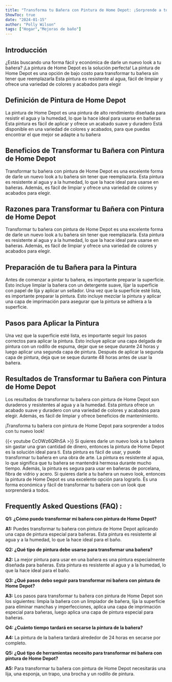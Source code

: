 ```yaml
---
title: "Transforma tu Bañera con Pintura de Home Depot: ¡Sorprende a todos con tu Nuevo Look!"
ShowToc: true 
date: "2024-01-15"
author: "Polly Wilson" 
tags: ["Hogar","Mejoras de baño"]
---
```

## Introducción
¿Estás buscando una forma fácil y económica de darle un nuevo look a tu bañera? ¡La pintura de Home Depot es la solución perfecta! La pintura de Home Depot es una opción de bajo costo para transformar tu bañera sin tener que reemplazarla Esta pintura es resistente al agua, fácil de limpiar y ofrece una variedad de colores y acabados para elegir 

## Definición de Pintura de Home Depot
La pintura de Home Depot es una pintura de alto rendimiento diseñada para resistir el agua y la humedad, lo que la hace ideal para usarse en bañeras Esta pintura es fácil de aplicar y ofrece un acabado suave y duradero Está disponible en una variedad de colores y acabados, para que puedas encontrar el que mejor se adapte a tu bañera

## Beneficios de Transformar tu Bañera con Pintura de Home Depot
Transformar tu bañera con pintura de Home Depot es una excelente forma de darle un nuevo look a tu bañera sin tener que reemplazarla. Esta pintura es resistente al agua y a la humedad, lo que la hace ideal para usarse en bañeras. Además, es fácil de limpiar y ofrece una variedad de colores y acabados para elegir. 

## Razones para Transformar tu Bañera con Pintura de Home Depot
Transformar tu bañera con pintura de Home Depot es una excelente forma de darle un nuevo look a tu bañera sin tener que reemplazarla. Esta pintura es resistente al agua y a la humedad, lo que la hace ideal para usarse en bañeras. Además, es fácil de limpiar y ofrece una variedad de colores y acabados para elegir. 

## Preparación de tu Bañera para la Pintura
Antes de comenzar a pintar tu bañera, es importante preparar la superficie. Esto incluye limpiar la bañera con un detergente suave, lijar la superficie con papel de lija y aplicar un sellador. Una vez que la superficie esté lista, es importante preparar la pintura. Esto incluye mezclar la pintura y aplicar una capa de imprimación para asegurar que la pintura se adhiera a la superficie. 

## Pasos para Aplicar la Pintura
Una vez que la superficie esté lista, es importante seguir los pasos correctos para aplicar la pintura. Esto incluye aplicar una capa delgada de pintura con un rodillo de espuma, dejar que se seque durante 24 horas y luego aplicar una segunda capa de pintura. Después de aplicar la segunda capa de pintura, deja que se seque durante 48 horas antes de usar la bañera. 

## Resultados de Transformar tu Bañera con Pintura de Home Depot
Los resultados de transformar tu bañera con pintura de Home Depot son duraderos y resistentes al agua y a la humedad. Esta pintura ofrece un acabado suave y duradero con una variedad de colores y acabados para elegir. Además, es fácil de limpiar y ofrece beneficios de mantenimiento. 

¡Transforma tu bañera con pintura de Home Depot para sorprender a todos con tu nuevo look!

{{< youtube CcOWz6QRhSA >}} 
Si quieres darle un nuevo look a tu bañera sin gastar una gran cantidad de dinero, entonces la pintura de Home Depot es la solución ideal para ti. Esta pintura es fácil de usar, y puede transformar tu bañera en una obra de arte. La pintura es resistente al agua, lo que significa que tu bañera se mantendrá hermosa durante mucho tiempo. Además, la pintura es segura para usar en bañeras de porcelana, fibra de vidrio y acero. Si quieres darle a tu bañera un nuevo look, entonces la pintura de Home Depot es una excelente opción para lograrlo. Es una forma económica y fácil de transformar tu bañera con un look que sorprenderá a todos.

## Frequently Asked Questions (FAQ) :
**Q1: ¿Cómo puedo transformar mi bañera con pintura de Home Depot?**

**A1:** Puedes transformar tu bañera con pintura de Home Depot aplicando una capa de pintura especial para bañeras. Esta pintura es resistente al agua y a la humedad, lo que la hace ideal para el baño.

**Q2: ¿Qué tipo de pintura debe usarse para transformar una bañera?**

**A2:** La mejor pintura para usar en una bañera es una pintura especialmente diseñada para bañeras. Esta pintura es resistente al agua y a la humedad, lo que la hace ideal para el baño.

**Q3: ¿Qué pasos debo seguir para transformar mi bañera con pintura de Home Depot?**

**A3:** Los pasos para transformar tu bañera con pintura de Home Depot son los siguientes: limpia la bañera con un limpiador de bañera, lija la superficie para eliminar manchas y imperfecciones, aplica una capa de imprimación especial para bañeras, luego aplica una capa de pintura especial para bañeras.

**Q4: ¿Cuánto tiempo tardará en secarse la pintura de la bañera?**

**A4:** La pintura de la bañera tardará alrededor de 24 horas en secarse por completo.

**Q5: ¿Qué tipo de herramientas necesito para transformar mi bañera con pintura de Home Depot?**

**A5:** Para transformar tu bañera con pintura de Home Depot necesitarás una lija, una esponja, un trapo, una brocha y un rodillo de pintura.



